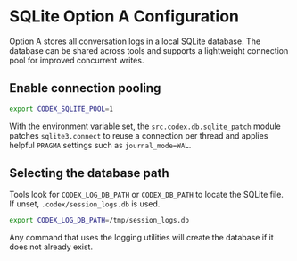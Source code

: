# SQLite Option A Configuration

Option A stores all conversation logs in a local SQLite database. The database
can be shared across tools and supports a lightweight connection pool for
improved concurrent writes.

## Enable connection pooling

```bash
export CODEX_SQLITE_POOL=1
```

With the environment variable set, the `src.codex.db.sqlite_patch` module
patches `sqlite3.connect` to reuse a connection per thread and applies helpful
`PRAGMA` settings such as `journal_mode=WAL`.

## Selecting the database path

Tools look for `CODEX_LOG_DB_PATH` or `CODEX_DB_PATH` to locate the SQLite file.
If unset, `.codex/session_logs.db` is used.

```bash
export CODEX_LOG_DB_PATH=/tmp/session_logs.db
```

Any command that uses the logging utilities will create the database if it does
not already exist.

